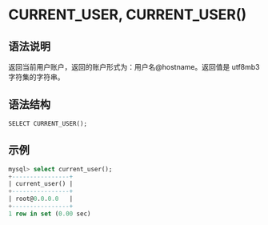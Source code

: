 # **CURRENT_USER, CURRENT_USER()**

## **语法说明**

返回当前用户账户，返回的账户形式为：用户名@hostname。返回值是 utf8mb3 字符集的字符串。

## **语法结构**

```
SELECT CURRENT_USER();
```

## **示例**

```sql
mysql> select current_user();
+----------------+
| current_user() |
+----------------+
| root@0.0.0.0   |
+----------------+
1 row in set (0.00 sec)
```
